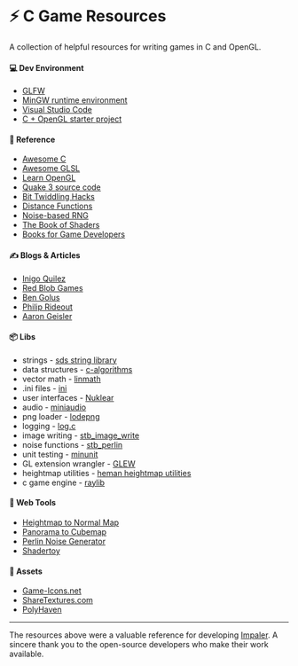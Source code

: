 # ⚡ C Game Resources

A collection of helpful resources for writing games in C and OpenGL.

#### 💻 Dev Environment
 - [GLFW](https://github.com/glfw/glfw)
 - [MinGW runtime environment](https://www.mingw-w64.org/)
 - [Visual Studio Code](https://code.visualstudio.com/)
 - [C + OpenGL starter project](https://github.com/mayakraft/World)

#### 📖 Reference
 - [Awesome C](https://github.com/oz123/awesome-c)
 - [Awesome GLSL](https://github.com/vanrez-nez/awesome-glsl)
 - [Learn OpenGL](https://learnopengl.com/)
 - [Quake 3 source code](https://github.com/id-Software/Quake-III-Arena)
 - [Bit Twiddling Hacks](https://graphics.stanford.edu/~seander/bithacks.html)
 - [Distance Functions](https://iquilezles.org/articles/distfunctions/)
 - [Noise-based RNG](https://www.youtube.com/watch?v=LWFzPP8ZbdU)
 - [The Book of Shaders](https://thebookofshaders.com/)
 - [Books for Game Developers](https://mrelusive.com/books/books.html)

#### ✍️ Blogs & Articles
 - [Inigo Quilez](https://iquilezles.org/articles/)
 - [Red Blob Games](https://www.redblobgames.com/)
 - [Ben Golus](https://bgolus.medium.com/)
 - [Philip Rideout](https://prideout.net/)
 - [Aaron Geisler](https://aarongeisler.com/)
 
#### 📦 Libs
 - strings - [sds string library](https://github.com/antirez/sds)
 - data structures - [c-algorithms](https://github.com/fragglet/c-algorithms)
 - vector math - [linmath](https://github.com/datenwolf/linmath.h)
 - .ini files - [ini](https://github.com/rxi/ini)
 - user interfaces - [Nuklear](https://github.com/Immediate-Mode-UI/Nuklear)
 - audio - [miniaudio](https://github.com/mackron/miniaudio)
 - png loader - [lodepng](https://github.com/lvandeve/lodepng)
 - logging - [log.c](https://github.com/rxi/log.c)
 - image writing - [stb_image_write](https://github.com/nothings/stb/blob/master/stb_image_write.h)
 - noise functions - [stb_perlin](https://github.com/nothings/stb/blob/master/stb_perlin.h)
 - unit testing - [minunit](https://github.com/siu/minunit)
 - GL extension wrangler - [GLEW](https://github.com/nigels-com/glew)
 - heightmap utilities - [heman heightmap utilities](https://github.com/prideout/heman)
 - c game engine - [raylib](https://github.com/raysan5/raylib)

#### 🔨 Web Tools
 - [Heightmap to Normal Map](https://cpetry.github.io/NormalMap-Online/)
 - [Panorama to Cubemap](https://jaxry.github.io/panorama-to-cubemap/)
 - [Perlin Noise Generator](http://kitfox.com/projects/perlinNoiseMaker/)
 - [Shadertoy](https://www.shadertoy.com/)

#### 🎨 Assets
- [Game-Icons.net](https://game-icons.net/)
- [ShareTextures.com](https://www.sharetextures.com/)
- [PolyHaven](https://polyhaven.com/)
***

The resources above were a valuable reference for developing [Impaler](https://store.steampowered.com/app/1573090/Impaler/). A sincere thank you to the open-source developers who make their work available.
